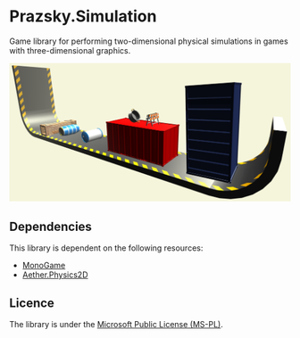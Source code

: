 # Prazsky.Simulation
Game library for performing two-dimensional physical simulations in games with three-dimensional graphics.

![Screenshot](Documentation//screenshot.png)

## Dependencies
This library is dependent on the following resources:
* [MonoGame](https://github.com/MonoGame/MonoGame)
* [Aether.Physics2D](https://github.com/tainicom/Aether.Physics2D)

## Licence
The library is under the [Microsoft Public License (MS-PL)](https://opensource.org/licenses/MS-PL).